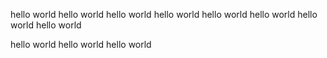 hello world
hello world
hello world
hello world
hello world
hello world
hello world
hello world

hello world
hello world
hello world

